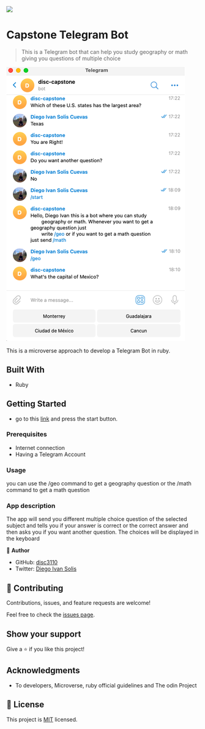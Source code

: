 ![](https://img.shields.io/badge/Microverse-blueviolet)

# Capstone Telegram Bot

> This is a Telegram bot that can help you study geography or math giving you questions of multiple choice

![screenshot](screen_shot.png)

This is a microverse approach to develop a Telegram Bot in ruby.

## Built With

- Ruby


## Getting Started 

- go to this [link]() and press the start button.


### Prerequisites

* Internet connection
* Having a Telegram Account


### Usage

you can use the /geo command to get a geography question or the /math command to get a math question

### App description

The app will send you different multiple choice question of the selected subject and tells you if your
answer is correct or the correct answer and then asks you if you want another question. The choices will be
displayed in the keyboard

👤 **Author**

- GitHub: [disc3110](https://github.com/disc3110)
- Twitter: [Diego Ivan Solis](https://twitter.com/disc3110)

## 🤝 Contributing

Contributions, issues, and feature requests are welcome!

Feel free to check the [issues page](https://github.com/disc3110/Capstone-Telegram-Bot/issues).

## Show your support

Give a ⭐️ if you like this project!

## Acknowledgments

- To developers, Microverse, ruby official guidelines and The odin Project

## 📝 License

This project is [MIT](https://es.wikipedia.org/wiki/Licencia_MIT) licensed.
